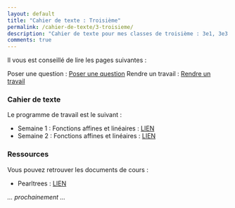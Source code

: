 ```yaml
---
layout: default
title: "Cahier de texte : Troisième"
permalink: /cahier-de-texte/3-troisieme/
description: "Cahier de texte pour mes classes de troisième : 3e1, 3e3 et 3e5"
comments: true
---
```



Il vous est conseillé de lire les pages suivantes : 

Poser une question : [Poser une question](/questions/)
Rendre un travail : [Rendre un travail](/rendu/)

### Cahier de texte

Le programme de travail est le suivant : 

* Semaine 1 : Fonctions affines et linéaires : [LIEN](/posts/s1-3eme-16mars-22mars/)
* Semaine 2 : Fonctions affines et linéaires : [LIEN](/posts/s2-3eme-23mars-29mars/)

### Ressources

Vous pouvez retrouver les documents de cours : 

* Pearltrees : [LIEN](https://www.pearltrees.com/private/id26791887?access=1784557f908.198cfcf.f72223a77d258bd9dbb4f2fd4aee96bd)

*... prochainement ...*
